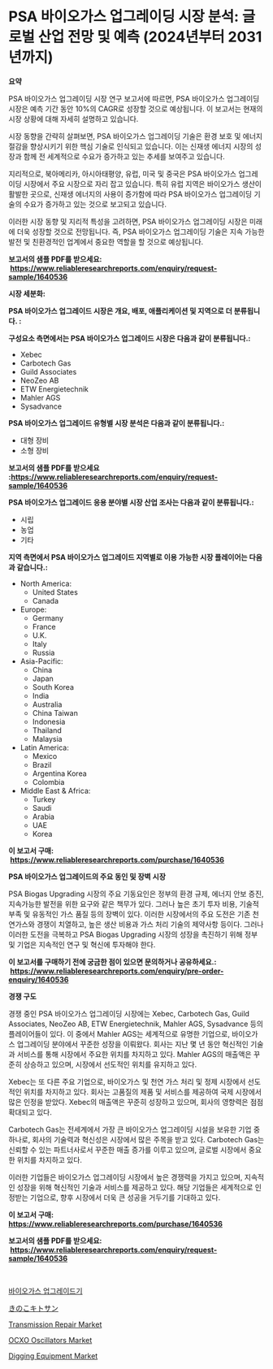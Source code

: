 <p><h1>PSA 바이오가스 업그레이딩 시장 분석: 글로벌 산업 전망 및 예측 (2024년부터 2031년까지)</h1></p><p><strong>요약</strong></p>
<p><p>PSA 바이오가스 업그레이딩 시장 연구 보고서에 따르면, PSA 바이오가스 업그레이딩 시장은 예측 기간 동안 10%의 CAGR로 성장할 것으로 예상됩니다. 이 보고서는 현재의 시장 상황에 대해 자세히 설명하고 있습니다.</p><p>시장 동향을 간략히 살펴보면, PSA 바이오가스 업그레이딩 기술은 환경 보호 및 에너지 절감을 향상시키기 위한 핵심 기술로 인식되고 있습니다. 이는 신재생 에너지 시장의 성장과 함께 전 세계적으로 수요가 증가하고 있는 추세를 보여주고 있습니다.</p><p>지리적으로, 북아메리카, 아시아태평양, 유럽, 미국 및 중국은 PSA 바이오가스 업그레이딩 시장에서 주요 시장으로 자리 잡고 있습니다. 특히 유럽 지역은 바이오가스 생산이 활발한 곳으로, 신재생 에너지의 사용이 증가함에 따라 PSA 바이오가스 업그레이딩 기술의 수요가 증가하고 있는 것으로 보고되고 있습니다.</p><p>이러한 시장 동향 및 지리적 특성을 고려하면, PSA 바이오가스 업그레이딩 시장은 미래에 더욱 성장할 것으로 전망됩니다. 즉, PSA 바이오가스 업그레이딩 기술은 지속 가능한 발전 및 친환경적인 업계에서 중요한 역할을 할 것으로 예상됩니다.</p></p>
<p><strong>보고서의 샘플 PDF를 받으세요: &nbsp;<a href="https://www.reliableresearchreports.com/enquiry/request-sample/1640536">https://www.reliableresearchreports.com/enquiry/request-sample/1640536</a></strong></p>
<p><strong>시장 세분화:</strong></p>
<p><strong> PSA 바이오가스 업그레이드 시장은 개요, 배포, 애플리케이션 및 지역으로 더 분류됩니다. :</strong></p>
<p><strong>구성요소 측면에서는 PSA 바이오가스 업그레이드 시장은 다음과 같이 분류됩니다.:</strong></p>
<p><ul><li>Xebec</li><li>Carbotech Gas</li><li>Guild Associates</li><li>NeoZeo AB</li><li>ETW Energietechnik</li><li>Mahler AGS</li><li>Sysadvance</li></ul></p>
<p><strong> PSA 바이오가스 업그레이드 유형별 시장 분석은 다음과 같이 분류됩니다.:</strong></p>
<p><ul><li>대형 장비</li><li>소형 장비</li></ul></p>
<p><strong>보고서의 샘플 PDF를 받으세요 :<a href="https://www.reliableresearchreports.com/enquiry/request-sample/1640536">https://www.reliableresearchreports.com/enquiry/request-sample/1640536</a></strong></p>
<p><strong> PSA 바이오가스 업그레이드 응용 분야별 시장 산업 조사는 다음과 같이 분류됩니다.:</strong></p>
<p><ul><li>시립</li><li>농업</li><li>기타</li></ul></p>
<p><strong>지역 측면에서 PSA 바이오가스 업그레이드 지역별로 이용 가능한 시장 플레이어는 다음과 같습니다.:</strong></p>
<p><ul>
    <li>
        North America:
        <ul>
            <li>United States</li>
            <li>Canada</li>
        </ul>
    </li>
    <li>
        Europe:
        <ul>
            <li>Germany</li>
            <li>France</li>
            <li>U.K.</li>
            <li>Italy</li>
            <li>Russia</li>
        </ul>
    </li>
    <li>
        Asia-Pacific:
        <ul>
            <li>China</li>
            <li>Japan</li>
            <li>South Korea</li>
            <li>India</li>
            <li>Australia</li>
            <li>China Taiwan</li>
            <li>Indonesia</li>
            <li>Thailand</li>
            <li>Malaysia</li>
        </ul>
    </li>
    <li>
        Latin America:
        <ul>
            <li>Mexico</li>
            <li>Brazil</li>
            <li>Argentina Korea</li>
            <li>Colombia</li>
        </ul>
    </li>
    <li>
        Middle East & Africa:
        <ul>
            <li>Turkey</li>
            <li>Saudi</li>
            <li>Arabia</li>
            <li>UAE</li>
            <li>Korea</li>
        </ul>
    </li>
    </ul></p>
<p><strong>이 보고서 구매: &nbsp;<a href="https://www.reliableresearchreports.com/purchase/1640536">https://www.reliableresearchreports.com/purchase/1640536</a></strong></p>
<p><strong>PSA 바이오가스 업그레이드의 주요 동인 및 장벽 시장</strong></p>
<p><p>PSA Biogas Upgrading 시장의 주요 기동요인은 정부의 환경 규제, 에너지 안보 증진, 지속가능한 발전을 위한 요구와 같은 책무가 있다. 그러나 높은 초기 투자 비용, 기술적 부족 및 유동적인 가스 품질 등의 장벽이 있다. 이러한 시장에서의 주요 도전은 기존 천연가스와 경쟁이 치열하고, 높은 생산 비용과 가스 처리 기술의 제약사항 등이다. 그러나 이러한 도전을 극복하고 PSA Biogas Upgrading 시장의 성장을 촉진하기 위해 정부 및 기업은 지속적인 연구 및 혁신에 투자해야 한다.</p></p>
<p><strong>이 보고서를 구매하기 전에 궁금한 점이 있으면 문의하거나 공유하세요.: &nbsp;<a href="https://www.reliableresearchreports.com/enquiry/pre-order-enquiry/1640536">https://www.reliableresearchreports.com/enquiry/pre-order-enquiry/1640536</a></strong></p>
<p><strong>경쟁 구도</strong></p>
<p><p>경쟁 중인 PSA 바이오가스 업그레이딩 시장에는 Xebec, Carbotech Gas, Guild Associates, NeoZeo AB, ETW Energietechnik, Mahler AGS, Sysadvance 등의 플레이어들이 있다. 이 중에서 Mahler AGS는 세계적으로 유명한 기업으로, 바이오가스 업그레이딩 분야에서 꾸준한 성장을 이뤄왔다. 회사는 지난 몇 년 동안 혁신적인 기술과 서비스를 통해 시장에서 주요한 위치를 차지하고 있다. Mahler AGS의 매출액은 꾸준히 상승하고 있으며, 시장에서 선도적인 위치를 유지하고 있다.</p><p>Xebec는 또 다른 주요 기업으로, 바이오가스 및 천연 가스 처리 및 정제 시장에서 선도적인 위치를 차지하고 있다. 회사는 고품질의 제품 및 서비스를 제공하여 국제 시장에서 많은 인정을 받았다. Xebec의 매출액은 꾸준히 성장하고 있으며, 회사의 영향력은 점점 확대되고 있다.</p><p>Carbotech Gas는 전세계에서 가장 큰 바이오가스 업그레이딩 시설을 보유한 기업 중 하나로, 회사의 기술력과 혁신성은 시장에서 많은 주목을 받고 있다. Carbotech Gas는 신뢰할 수 있는 파트너사로서 꾸준한 매출 증가를 이루고 있으며, 글로벌 시장에서 중요한 위치를 차지하고 있다. </p><p>이러한 기업들은 바이오가스 업그레이딩 시장에서 높은 경쟁력을 가지고 있으며, 지속적인 성장을 위해 혁신적인 기술과 서비스를 제공하고 있다. 해당 기업들은 세계적으로 인정받는 기업으로, 향후 시장에서 더욱 큰 성공을 거두기를 기대하고 있다.</p></p>
<p><strong>이 보고서 구매: &nbsp; <a href="https://www.reliableresearchreports.com/purchase/1640536">https://www.reliableresearchreports.com/purchase/1640536</a></strong></p>
<p><strong>보고서의 샘플 PDF를 받으세요: &nbsp;<a href="https://www.reliableresearchreports.com/enquiry/request-sample/1640536">https://www.reliableresearchreports.com/enquiry/request-sample/1640536</a></strong><strong></strong></p>
<p>&nbsp;</p>
<p><p><a href="https://github.com/TobyKub4685/Market-Research-Report-List-1/blob/main/21409149722.md">바이오가스 업그레이드기</a></p><p><a href="https://github.com/nxboeu02965442/Market-Research-Report-List-1/blob/main/775913810526.md">きのこキトサン</a></p><p><a href="https://issuu.com/reportprime-2/docs/transmission-repair-market-size-2030.pptx">Transmission Repair Market</a></p><p><a href="https://github.com/Airanohannonzb68e5pb53oc1/Market-Research-Report-List-1/blob/main/ocxo-oscillators-market.md">OCXO Oscillators Market</a></p><p><a href="https://view.publitas.com/reportprime-1/digging-equipment-market-size-growing-and-forecasted-for-period-from-2024-2031-and-provides-complete-market-analysis-of-this-market/">Digging Equipment Market</a></p></p>